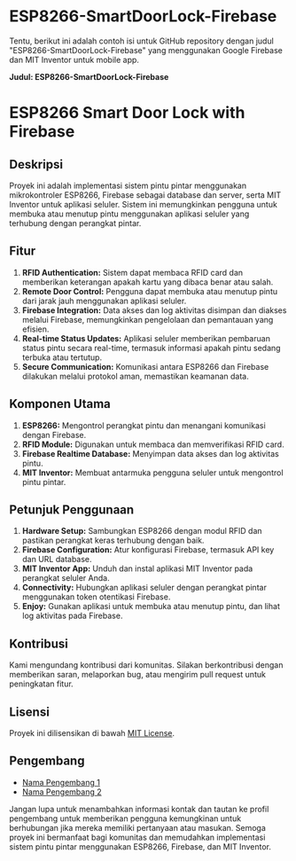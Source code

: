 # ESP8266-SmartDoorLock-Firebase
Tentu, berikut ini adalah contoh isi untuk GitHub repository dengan judul "ESP8266-SmartDoorLock-Firebase" yang menggunakan Google Firebase dan MIT Inventor untuk mobile app. 

**Judul: ESP8266-SmartDoorLock-Firebase**

# ESP8266 Smart Door Lock with Firebase

## Deskripsi
Proyek ini adalah implementasi sistem pintu pintar menggunakan mikrokontroler ESP8266, Firebase sebagai database dan server, serta MIT Inventor untuk aplikasi seluler. Sistem ini memungkinkan pengguna untuk membuka atau menutup pintu menggunakan aplikasi seluler yang terhubung dengan perangkat pintar.

## Fitur
1. **RFID Authentication:** Sistem dapat membaca RFID card dan memberikan keterangan apakah kartu yang dibaca benar atau salah.
2. **Remote Door Control:** Pengguna dapat membuka atau menutup pintu dari jarak jauh menggunakan aplikasi seluler.
3. **Firebase Integration:** Data akses dan log aktivitas disimpan dan diakses melalui Firebase, memungkinkan pengelolaan dan pemantauan yang efisien.
4. **Real-time Status Updates:** Aplikasi seluler memberikan pembaruan status pintu secara real-time, termasuk informasi apakah pintu sedang terbuka atau tertutup.
5. **Secure Communication:** Komunikasi antara ESP8266 dan Firebase dilakukan melalui protokol aman, memastikan keamanan data.

## Komponen Utama
1. **ESP8266:** Mengontrol perangkat pintu dan menangani komunikasi dengan Firebase.
2. **RFID Module:** Digunakan untuk membaca dan memverifikasi RFID card.
3. **Firebase Realtime Database:** Menyimpan data akses dan log aktivitas pintu.
4. **MIT Inventor:** Membuat antarmuka pengguna seluler untuk mengontrol pintu pintar.

## Petunjuk Penggunaan
1. **Hardware Setup:** Sambungkan ESP8266 dengan modul RFID dan pastikan perangkat keras terhubung dengan baik.
2. **Firebase Configuration:** Atur konfigurasi Firebase, termasuk API key dan URL database.
3. **MIT Inventor App:** Unduh dan instal aplikasi MIT Inventor pada perangkat seluler Anda.
4. **Connectivity:** Hubungkan aplikasi seluler dengan perangkat pintar menggunakan token otentikasi Firebase.
5. **Enjoy:** Gunakan aplikasi untuk membuka atau menutup pintu, dan lihat log aktivitas pada Firebase.

## Kontribusi
Kami mengundang kontribusi dari komunitas. Silakan berkontribusi dengan memberikan saran, melaporkan bug, atau mengirim pull request untuk peningkatan fitur.

## Lisensi
Proyek ini dilisensikan di bawah [MIT License](LICENSE).

## Pengembang
- [Nama Pengembang 1](https://github.com/pengembang1)
- [Nama Pengembang 2](https://github.com/pengembang2)

Jangan lupa untuk menambahkan informasi kontak dan tautan ke profil pengembang untuk memberikan pengguna kemungkinan untuk berhubungan jika mereka memiliki pertanyaan atau masukan. Semoga proyek ini bermanfaat bagi komunitas dan memudahkan implementasi sistem pintu pintar menggunakan ESP8266, Firebase, dan MIT Inventor.

